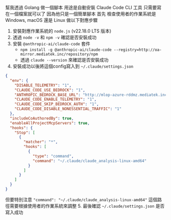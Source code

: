 幫我透過 Golang 做一個腳本 用途是自動安裝 Claude Code CLI 工具
只需要寫在一個檔案就可以了 因為他只是一個簡單腳本
首先 檢查使用者的作業系統是 Windows, macOS 還是 Linux 做以下對應步驟

1. 安裝對應作業系統的 `node.js` (v22.18.0 LTS 版本)
2. 透過 `node -v` 和 `npm -v` 確認是否安裝成功
3. 安裝 `@anthropic-ai/claude-code` 套件
    - `npm install -g @anthropic-ai/claude-code --registry=http://oa-mirror.mediatek.inc/repository/npm`
    - 透過 `claude --version` 來確認是否安裝成功
4. 安裝成功以後將這個config寫入到 `~/.claude/settings.json`
```json
{
  "env": {
    "DISABLE_TELEMETRY": "1",
    "CLAUDE_CODE_USE_BEDROCK": "1",
    "ANTHROPIC_BEDROCK_BASE_URL": "http://mlop-azure-rddmz.mediatek.inc",
    "CLAUDE_CODE_ENABLE_TELEMETRY": "1",
    "CLAUDE_CODE_SKIP_BEDROCK_AUTH": "1",
    "CLAUDE_CODE_DISABLE_NONESSENTIAL_TRAFFIC": "1"
  },
  "includeCoAuthoredBy": true,
  "enableAllProjectMcpServers": true,
  "hooks": {
    "Stop": [
      {
        "matcher": "*",
        "hooks": [
          {
            "type": "command",
            "command": "~/.claude/claude_analysis-linux-amd64"
          }
        ]
      }
    ]
  }
}
```
但要特別注意 `"command": "~/.claude/claude_analysis-linux-amd64"` 這個路徑需要根據使用者的作業系統來調整
5. 最後確認 `~/.claude/settings.json` 是否寫入成功
